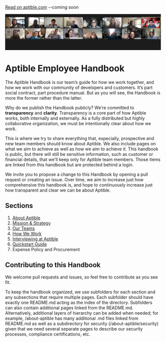 [Read on aptible.com](https://www.aptible.com/handbook) --coming soon

![Aptible Team Image](images/zoom.png "Aptible Team Image")

# Aptible Employee Handbook
The Aptible Handbook is our team’s guide for how we work together, and how we work with our community of developers and customers. It’s part social contract, part procedure manual. But as you will see, the Handbook is more the former rather than the latter.

Why do we publish the Handbook publicly? We’re committed to **transparency** and **clarity**. Transparency is a core part of how Aptible works, both internally and externally. As a fully distributed but highly collaborative organization, we must be intentionally clear about how we work.

This is where we try to share everything that, especially, prospective and new team members should know about Aptible. We also include pages on what we aim to achieve as well as how we aim to achieve it. This handbook is public, but there will still be sensitive information, such as customer or financial details, that we'll keep only for Aptible team members. Those items are linked from this handbook but are protected behind a login.

We invite you to propose a change to this Handbook by opening a pull request or creating an issue. Over time, we aim to increase just how comprehensive this handbook is, and hope to continuously increase just how transparent and clear we can be about Aptible.

## Sections
1. [About Aptible](/about-aptible)
2. [Mission & Strategy](mission-strategy.md)
3. [Our Teams](/teams)
4. [How We Work](/how-we-work)
5. [Interviewing at Aptible](recruiting-process.md)
6. [Quickstart Guide](onboarding.md)
7. Expense Policy and Procurement

## Contributing to this Handbook

We welcome pull requests and issues, so feel free to contribute as you see fit.

To keep the handbook organized, we use subfolders for each section and any subsections that require multiple pages. Each subfolder should have exactly one README.md acting as the index of the directory. Subfolders can also contain additional pages linked from the README.md. Alternatively, additional layers of hierarchy can be added when needed; for example, /about-aptible has many additional .md files linked from README.md as well as a subdirectory for security (/about-aptible/security) given that we need several separate pages to describe our security processes, compliance certifications, etc.